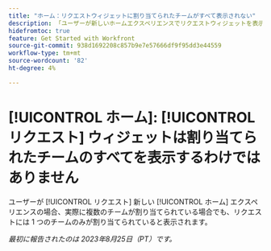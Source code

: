 ```yaml
---
title: "ホーム：リクエストウィジェットに割り当てられたチームがすべて表示されない"
description: 「ユーザーが新しいホームエクスペリエンスでリクエストウィジェットを表示すると、リクエストは、実際に複数のチームが割り当てられている場合でも、1 つのチームのみが割り当てられていると表示されます。」
hidefromtoc: true
feature: Get Started with Workfront
source-git-commit: 938d1692208c857b9e7e57666df9f95dd3e44559
workflow-type: tm+mt
source-wordcount: '82'
ht-degree: 4%

---
```



# [!UICONTROL ホーム]: [!UICONTROL リクエスト] ウィジェットは割り当てられたチームのすべてを表示するわけではありません

ユーザーが [!UICONTROL リクエスト] 新しい [!UICONTROL ホーム] エクスペリエンスの場合、実際に複数のチームが割り当てられている場合でも、リクエストには 1 つのチームのみが割り当てられていると表示されます。

_最初に報告されたのは 2023年8月25日（PT）です。_

